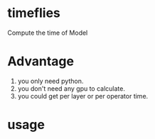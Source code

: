 # timeflies
Compute the time of Model 
# Advantage 
1. you only need python. 
2. you don't need any gpu to calculate.
3. you could get per layer or per operator time.

# usage 